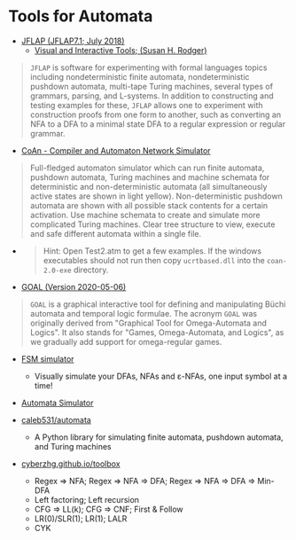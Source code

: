 # Tools for Automata

- [JFLAP (JFLAP7.1; July 2018)](http://www.jflap.org/)
  - [Visual and Interactive Tools; (Susan H. Rodger)](https://users.cs.duke.edu/~rodger/tools/tools.html)
> `JFLAP` is software for experimenting with formal languages topics 
including nondeterministic finite automata, nondeterministic pushdown automata, 
multi-tape Turing machines, several types of grammars, parsing, and L-systems.
In addition to constructing and testing examples for these, 
`JFLAP` allows one to experiment with construction proofs from one form to another,
such as converting an NFA to a DFA to a minimal state DFA to a regular expression 
or regular grammar.

- [CoAn - Compiler and Automaton Network Simulator](https://www.elstel.org/coan/index.html.en)

> Full-fledged automaton simulator which can run finite automata, pushdown automata, 
Turing machines and machine schemata for deterministic and non-deterministic automata 
(all simultaneously active states are shown in light yellow).
Non-deterministic pushdown automata are shown with all possible stack contents 
for a certain activation. 
Use machine schemata to create and simulate more complicated Turing machines.
Clear tree structure to view, execute and safe different automata within a single file.

  - > Hint: Open Test2.atm to get a few examples. If the windows executables should not run then copy `ucrtbased.dll` into the `coan-2.0-exe` directory.

- [GOAL (Version 2020-05-06)](http://goal.im.ntu.edu.tw/wiki/doku.php)

> `GOAL` is a graphical interactive tool for 
defining and manipulating Büchi automata and temporal logic formulae. 
The acronym `GOAL` was originally derived from "Graphical Tool 
for Omega-Automata and Logics". 
It also stands for "Games, Omega-Automata, and Logics", 
as we gradually add support for omega-regular games.

- [FSM simulator](http://ivanzuzak.info/noam/webapps/fsm_simulator/)
  - Visually simulate your DFAs, NFAs and ε-NFAs, one input symbol at a time!

- [Automata Simulator](https://automatonsimulator.com/)

- [caleb531/automata](https://github.com/caleb531/automata)
  - A Python library for simulating finite automata, pushdown automata, and Turing machines
- [cyberzhg.github.io/toolbox](https://cyberzhg.github.io/toolbox/)
  - Regex => NFA; Regex => NFA => DFA; Regex => NFA => DFA => Min-DFA
  - Left factoring; Left recursion
  - CFG => LL(k); CFG => CNF; First & Follow
  - LR(0)/SLR(1); LR(1); LALR
  - CYK
